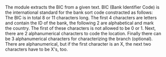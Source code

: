 The module extracts the BIC from a given text. BIC (Bank Identifier Code) is the international standard for the bank sort code constracted as follows: The BIC is in total 8 or 11 characters long. The first 4 characters are letters and contain the ID of the bank, the following 2 are alphabetical and mark the country. The first of these characters is not allowed to be 0 or 1. Next, there are 2 alphanumerical characters to code the location. Finally there can be 3 alphanumerical characters for characterizing the branch (optional). There are alphanumerical, but if the first character is an X, the next two characters have to be X's, too. 
